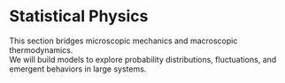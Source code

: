 # Statistical Physics

This section bridges microscopic mechanics and macroscopic thermodynamics.  
We will build models to explore probability distributions, fluctuations, and emergent behaviors in large systems.

